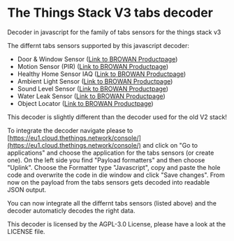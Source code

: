 # The Things Stack V3 tabs decoder
Decoder in javascript for the family of tabs sensors for the things stack v3

The differnt tabs sensors supported by this javascript decoder:
- Door & Window Sensor ([Link to BROWAN Productpage](https://www.browan.com/product/door-window-sensor/detail))
- Motion Sensor (PIR) ([Link to BROWAN Productpage](https://www.browan.com/product/motion-sensor-pir/detail))
- Healthy Home Sensor IAQ ([Link to BROWAN Productpage](https://www.browan.com/product/healthy-home-sensor-iaq/detail))
- Ambient Light Sensor ([Link to BROWAN Productpage](https://www.browan.com/product/ambient-light-sensor/detail))
- Sound Level Sensor ([Link to BROWAN Productpage](https://www.browan.com/product/sound-level-sensor/detail))
- Water Leak Sensor ([Link to BROWAN Productpage](https://www.browan.com/product/water-leak-sensor/detail))
- Object Locator ([Link to BROWAN Productpage](https://www.browan.com/product/object-locator/detail))

This decoder is slightly different than the decoder used for the old V2 stack!

To integrate the decoder navigate please to [https://eu1.cloud.thethings.network/console/](https://eu1.cloud.thethings.network/console/) and click on "Go to applications" and choose the application for the tabs sensors (or create one). On the left side you find "Payload formatters" and then choose "Uplink". Choose the Formatter type "Javascript", copy and paste the hole code and overwrite the code in die window and click "Save changes". From now on the payload from the tabs sensors gets decoded into readable JSON output.

You can now integrate all the differnt tabs sensors (listed above) and the decoder automaticly decodes the right data.

This decoder is licensed by the AGPL-3.0 License, please have a look at the LICENSE file.